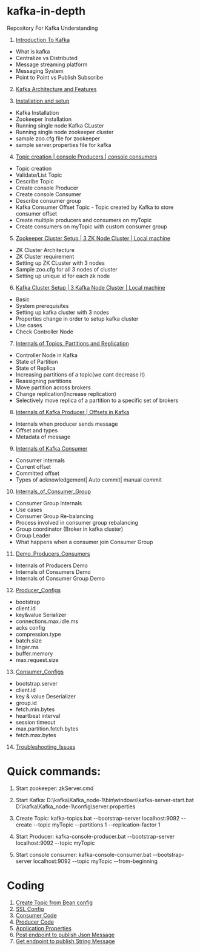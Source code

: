 # kafka-in-depth
Repository For Kafka Understanding

1) [Introduction To Kafka](./src/main/learning/1_introduction)

- What is kafka
- Centralize vs Distributed
- Message streaming platform
- Messaging System
- Point to Point vs Publish Subscribe

2) [Kafka Architecture and Features](./src/main/learning/2_architecture)

3) [Installation and setup](./src/main/learning/3_InstallationAndSetup)
- Kafka Installation
- Zookeeper Installation
- Running single node Kafka CLuster
- Running single node zookeeper cluster
- sample zoo.cfg file for zookeeper
- sample server.properties file for kafka

4) [Topic creation | console Producers | console consumers](./src/main/learning/4_TopicAndConsoleProducerConsumer)
- Topic creation
- Validate/List Topic
- Describe Topic
- Create console Producer
- Create console Consumer
- Describe consumer group
- Kafka Consumer Offset Topic - Topic created by Kafka to store consumer offset
- Create multiple producers and consumers on myTopic
- Create consumers on myTopic with custom consumer group

5) [Zookeeper Cluster Setup | 3 ZK Node Cluster | Local machine](./src/main/learning/5_ZK_Cluster_Setup)
- ZK Cluster Architecture
- ZK Cluster requirement
- Setting up ZK CLuster with 3 nodes
- Sample zoo.cfg for all 3 nodes of cluster
- Setting up unique id for each zk node

6) [Kafka Cluster Setup | 3 Kafka Node Cluster | Local machine](./src/main/learning/6_Kafka_Cluster_Setup)
- Basic
- System prerequisites
- Setting up kafka cluster with 3 nodes
- Properties change in order to setup kafka cluster
- Use cases
- Check Controller Node

7) [Internals of Topics, Partitions and Replication](./src/main/learning/7_InternalsOfTopicsPartitionsAndReplication)
- Controller Node in Kafka
- State of Partition
- State of Replica
- Increasing partitions of a topic(we cant decrease it)
- Reassigning partitions
- Move partition across brokers
- Change replication(Increase replication)
- Selectively move replica of a partition to a specific set of brokers

8) [Internals of Kafka Producer | Offsets in Kafka](./src/main/learning/8_Internals_of_Kafka_Producer_Offsets_in_Kafka)
- Internals when producer sends message
- Offset and types
- Metadata of message

9) [Internals of Kafka Consumer](./src/main/learning/9_Internals_of_kafka_Consumer)
- Consumer internals
- Current offset
- Committed offset
- Types of acknowledgement| Auto commit| manual commit

10) [Internals_of_Consumer_Group](./src/main/learning/10_Internals_of_Consumer_Group)
- Consumer Group Internals
- Use cases
- Consumer Group Re-balancing
- Process involved in consumer group rebalancing
- Group coordinator (Broker in kafka cluster)
- Group Leader
- What happens when a consumer join Consumer Group


11) [Demo_Producers_Consumers](./src/main/learning/11_Demo_Producers_Consumers)
- Internals of Producers Demo
- Internals of Consumers Demo
- Internals of Consumer Group Demo

12) [Producer_Configs](./src/main/learning/12_Producer_configs)
- bootstrap
- client.id
- key&value Serializer
- connections.max.idle.ms
- acks config
- compression.type
- batch.size
- linger.ms
- buffer.memory
- max.request.size


13) [Consumer_Configs](./src/main/learning/13_Consumer_configs)

- bootstrap.server
- client.id
- key & value Deserializer
- group.id
- fetch.min.bytes
- heartbeat interval
- session timeout
- max.partition.fetch.bytes
- fetch.max.bytes

14) [Troubleshooting_Issues](./src/main/learning/14_troubleshooting_issues)


# Quick commands:

1) Start zookeeper: zkServer.cmd

2) Start Kafka: D:\kafka\Kafka_node-1\bin\windows\kafka-server-start.bat D:\kafka\Kafka_node-1\config\server.properties

3) Create Topic: kafka-topics.bat --bootstrap-server localhost:9092 --create --topic myTopic --partitions 1 --replication-factor 1

4) Start Producer: kafka-console-producer.bat --bootstrap-server localhost:9092  --topic myTopic

5) Start console consumer: kafka-console-consumer.bat --bootstrap-server localhost:9092  --topic myTopic --from-beginning


# Coding

1) [Create Topic from Bean config](./src/main/java/com/home/kafka/learning/config/KafkaTopicConfig.java)
2) [SSL Config](./src/main/java/com/home/kafka/learning/actual/project/config/KafkaSslConfig.java)
3) [Consumer Code](./src/main/java/com/home/kafka/learning/consumer)
4) [Producer Code](./src/main/java/com/home/kafka/learning/producer)
5) [Application Properties](./src/main/resources/application.properties)
6) [Post endpoint to publish Json Message](./src/main/java/com/home/kafka/learning/controller/JsonMessageController.java)
7) [Get endpoint to publish String Message](./src/main/java/com/home/kafka/learning/controller/MessageController.java)









